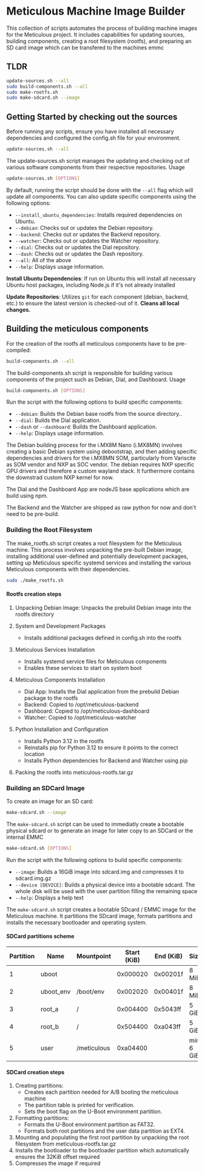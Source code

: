 # Meticulous Machine Image Builder

This collection of scripts automates the process of building machine images for
the Meticulous project. It includes capabilities for updating sources, building
components, creating a root filesystem (rootfs), and preparing an SD card image
which can be transfered to the machines emmc

## TLDR

```bash
update-sources.sh --all
sudo build-components.sh --all
sudo make-rootfs.sh
sudo make-sdcard.sh --image
```

## Getting Started by checking out the sources

Before running any scripts, ensure you have installed all necessary dependencies and configured the config.sh file for your environment.

```bash
update-sources.sh --all
```

The update-sources.sh script manages the updating and checking out of various software components from their respective repositories.
Usage

```bash
update-sources.sh [OPTIONS]
```

By default, running the script should be done with the `--all` flag which will update all components.
You can also update specific components using the following options:

- `--install_ubuntu_dependencies`: Installs required dependencies on Ubuntu.
- `--debian`: Checks out or updates the Debian repository.
- `--backend`: Checks out or updates the Backend repository.
- `--watcher`: Checks out or updates the Watcher repository.
- `--dial`: Checks out or updates the Dial repository.
- `--dash`: Checks out or updates the Dash repository.
- `--all`: All of the above
- `--help`: Displays usage information.

**Install Ubuntu Dependencies**: If run on Ubuntu this will install all necessary Ubuntu host packages, including Node.js if it's not already installed

**Update Repositories**: Utilizes `git` for each component (debian, backend, etc.) to ensure the latest version is checked-out of it. **Cleans all local changes.**

## Building the meticulous components

For the creation of the rootfs all meticulous components have to be pre-compiled:

```bash
build-components.sh --all
```

The build-components.sh script is responsible for building various components of the project such as Debian, Dial, and Dashboard.
Usage

```bash
build-components.sh [OPTIONS]
```

Run the script with the following options to build specific components:

- `--debian`: Builds the Debian base rootfs from the source directory..
- `--dial`: Builds the Dial application.
- `--dash` or `--dashboard`: Builds the Dashboard application.
- `--help`: Displays usage information.

The Debian building process for the i.MX8M Nano (i.MX8MN) involves creating a basic
Debian system using debootstrap, and then adding specific dependencies and drivers
for the i.MX8MN SOM, particularly from Variscite as SOM vendor and NXP as SOC vendor.
The debian requires NXP specific GPU drivers and therefore a custom wayland stack.
It furthermore contains the downstrad custom NXP kernel for now.

The Dial and the Dashboard App are nodeJS base applications which are build using npm.

The Backend and the Watcher are shipped as raw python for now and don't need to be pre-build.

### Building the Root Filesystem

The make_rootfs.sh script creates a root filesystem for the Meticulous machine.
This process involves unpacking the pre-built Debian image, installing additional user-defined
and potentially development packages, setting up Meticulous specific systemd services
and installing the various Meticulous components with their dependencies.

```bash
sudo ./make_rootfs.sh
```

#### Rootfs creation steps

1) Unpacking Debian Image:
Unpacks the prebuild Debian image into the rootfs directory

1) System and Development Packages

    - Installs additional packages defined in config.sh into the rootfs

1) Meticulous Services Installation

    - Installs systemd service files for Meticulous components
    - Enables these services to start on system boot

1) Meticulous Components Installation

    - Dial App: Installs the Dial application from the prebuild Debian package to the rootfs
    - Backend: Copied to /opt/meticulous-backend
    - Dashboard: Copied to /opt/meticulous-dashboard
    - Watcher: Copied to /opt/meticulous-watcher

1) Python Installation and Configuration

    - Installs Python 3.12 in the rootfs
    - Reinstalls pip for Python 3.12 to ensure it points to the correct location
    - Installs Python dependencies for Backend and Watcher using pip

1) Packing the rootfs into meticulous-rootfs.tar.gz

### Building an SDCard Image

To create an image for an SD card:

```bash
make-sdcard.sh --image
```

The `make-sdcard.sh` script can be used to immediatly create a bootable physical sdcard or to generate an image for later copy to an SDCard or the internal EMMC

```bash
make-sdcard.sh [OPTIONS]
```

Run the script with the following options to build specific components:

- `--image`: Builds a 16GiB image into sdcard.img and compresses it to sdcard.img.gz
- `--device [DEVICE]`: Builds a physical device into a bootable sdcard. The whole disk will be used with the user partition filling the remaining space
- `--help`: Displays a help text

The `make-sdcard.sh` script creates a bootable SDcard / EMMC image for the Meticulous machine.
It partitions the SDcard image, formats partitions and installs the necessary bootloader and operating system.

#### SDCard partitions scheme

| Partition | Name      | Mountpoint  | Start (KiB) | End (KiB) | Size     | Type  |
|-----------|-----------|-------------|-------------|-----------|----------|-------|
| 1         | uboot     |             | 0x000020    | 0x00201f  | 8 MiB    | raw   |
| 2         | uboot_env | /boot/env   | 0x002020    | 0x00401f  | 8 MiB    | fat32 |
| 3         | root_a    | /           | 0x004400    | 0x5043ff  | 5 GiB    | ext4  |
| 4         | root_b    | /           | 0x504400    | 0xa043ff  | 5 GiB    | ext4  |
| 5         | user      | /meticulous | 0xa04400    |           | min 6 GiB| ext4  |

#### SDCard creation steps

1) Creating partitions:
    - Creates each partition needed for A/B booting the meticulous machine
    - The partition table is printed for verification.
    - Sets the boot flag on the U-Boot environment partition.
1) Formatting partitions:
    - Formats the U-Boot environment partition as FAT32.
    - Formats both root partitions and the user data partition as EXT4.
1) Mounting and populating the first root partition by unpacking the root filesystem from meticulous-rootfs.tar.gz
1) Installs the bootloader to the bootloader partition which automatically ensures the 32KiB offset required
1) Compresses the image if required
